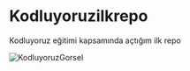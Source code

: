 # Kodluyoruzilkrepo

Kodluyoruz eğitimi kapsamında açtığım ilk repo

![KodluyoruzGorsel](https://cdn.sanity.io/images/9kdepi1d/production/65c832d202a503b15d99e628f4313782f3ef50db-300x62.png)

